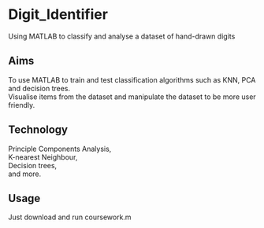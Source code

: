 # Digit_Identifier
Using MATLAB to classify and analyse a dataset of hand-drawn digits

## Aims
To use MATLAB to train and test classification algorithms such as KNN, PCA and decision trees.  
Visualise items from the dataset and manipulate the dataset to be more user friendly.

## Technology

Principle Components Analysis,  
K-nearest Neighbour,  
Decision trees,  
and more.

## Usage

Just download and run coursework.m

